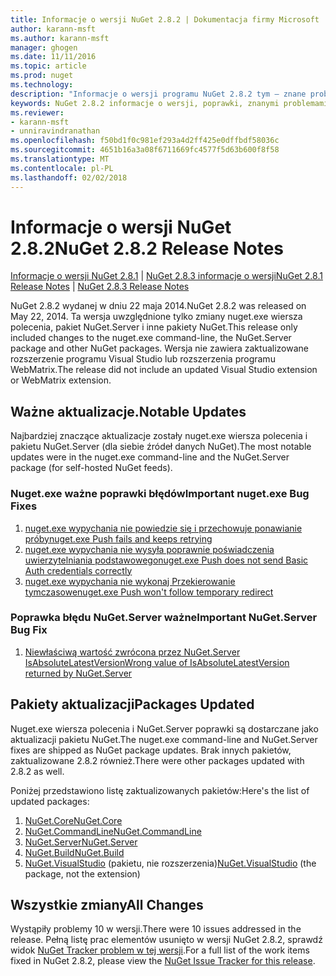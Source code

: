 ```yaml
---
title: Informacje o wersji NuGet 2.8.2 | Dokumentacja firmy Microsoft
author: karann-msft
ms.author: karann-msft
manager: ghogen
ms.date: 11/11/2016
ms.topic: article
ms.prod: nuget
ms.technology: 
description: "Informacje o wersji programu NuGet 2.8.2 tym — znane problemy, poprawki, dodatkowe funkcje i dcr."
keywords: NuGet 2.8.2 informacje o wersji, poprawki, znanymi problemami, nowe funkcje, dcr
ms.reviewer:
- karann-msft
- unniravindranathan
ms.openlocfilehash: f50bd1f0c981ef293a4d2ff425e0dffbdf58036c
ms.sourcegitcommit: 4651b16a3a08f6711669fc4577f5d63b600f8f58
ms.translationtype: MT
ms.contentlocale: pl-PL
ms.lasthandoff: 02/02/2018
---
```

# <a name="nuget-282-release-notes"></a><span data-ttu-id="54bc4-104">Informacje o wersji NuGet 2.8.2</span><span class="sxs-lookup"><span data-stu-id="54bc4-104">NuGet 2.8.2 Release Notes</span></span>

<span data-ttu-id="54bc4-105">[Informacje o wersji NuGet 2.8.1](../release-notes/nuget-2.8.1.md) | [NuGet 2.8.3 informacje o wersji](../release-notes/nuget-2.8.3.md)</span><span class="sxs-lookup"><span data-stu-id="54bc4-105">[NuGet 2.8.1 Release Notes](../release-notes/nuget-2.8.1.md) | [NuGet 2.8.3 Release Notes](../release-notes/nuget-2.8.3.md)</span></span>

<span data-ttu-id="54bc4-106">NuGet 2.8.2 wydanej w dniu 22 maja 2014.</span><span class="sxs-lookup"><span data-stu-id="54bc4-106">NuGet 2.8.2 was released on May 22, 2014.</span></span>  <span data-ttu-id="54bc4-107">Ta wersja uwzględnione tylko zmiany nuget.exe wiersza polecenia, pakiet NuGet.Server i inne pakiety NuGet.</span><span class="sxs-lookup"><span data-stu-id="54bc4-107">This release only included changes to the nuget.exe command-line, the NuGet.Server package and other NuGet packages.</span></span>  <span data-ttu-id="54bc4-108">Wersja nie zawiera zaktualizowane rozszerzenie programu Visual Studio lub rozszerzenia programu WebMatrix.</span><span class="sxs-lookup"><span data-stu-id="54bc4-108">The release did not include an updated Visual Studio extension or WebMatrix extension.</span></span>

## <a name="notable-updates"></a><span data-ttu-id="54bc4-109">Ważne aktualizacje.</span><span class="sxs-lookup"><span data-stu-id="54bc4-109">Notable Updates</span></span>

<span data-ttu-id="54bc4-110">Najbardziej znaczące aktualizacje zostały nuget.exe wiersza polecenia i pakietu NuGet.Server (dla siebie źródeł danych NuGet).</span><span class="sxs-lookup"><span data-stu-id="54bc4-110">The most notable updates were in the nuget.exe command-line and the NuGet.Server package (for self-hosted NuGet feeds).</span></span>

### <a name="important-nugetexe-bug-fixes"></a><span data-ttu-id="54bc4-111">Nuget.exe ważne poprawki błędów</span><span class="sxs-lookup"><span data-stu-id="54bc4-111">Important nuget.exe Bug Fixes</span></span>

1. [<span data-ttu-id="54bc4-112">nuget.exe wypychania nie powiedzie się i przechowuje ponawianie próby</span><span class="sxs-lookup"><span data-stu-id="54bc4-112">nuget.exe Push fails and keeps retrying</span></span>](https://nuget.codeplex.com/workitem/4000)
1. [<span data-ttu-id="54bc4-113">nuget.exe wypychania nie wysyła poprawnie poświadczenia uwierzytelniania podstawowego</span><span class="sxs-lookup"><span data-stu-id="54bc4-113">nuget.exe Push does not send Basic Auth credentials correctly</span></span>](https://nuget.codeplex.com/workitem/4109)
1. [<span data-ttu-id="54bc4-114">nuget.exe wypychania nie wykonaj Przekierowanie tymczasowe</span><span class="sxs-lookup"><span data-stu-id="54bc4-114">nuget.exe Push won't follow temporary redirect</span></span>](https://nuget.codeplex.com/workitem/4050)

### <a name="important-nugetserver-bug-fix"></a><span data-ttu-id="54bc4-115">Poprawka błędu NuGet.Server ważne</span><span class="sxs-lookup"><span data-stu-id="54bc4-115">Important NuGet.Server Bug Fix</span></span>

1. [<span data-ttu-id="54bc4-116">Niewłaściwą wartość zwrócona przez NuGet.Server IsAbsoluteLatestVersion</span><span class="sxs-lookup"><span data-stu-id="54bc4-116">Wrong value of IsAbsoluteLatestVersion returned by NuGet.Server</span></span>](https://nuget.codeplex.com/workitem/4147)

## <a name="packages-updated"></a><span data-ttu-id="54bc4-117">Pakiety aktualizacji</span><span class="sxs-lookup"><span data-stu-id="54bc4-117">Packages Updated</span></span>

<span data-ttu-id="54bc4-118">Nuget.exe wiersza polecenia i NuGet.Server poprawki są dostarczane jako aktualizacji pakietu NuGet.</span><span class="sxs-lookup"><span data-stu-id="54bc4-118">The nuget.exe command-line and NuGet.Server fixes are shipped as NuGet package updates.</span></span>  <span data-ttu-id="54bc4-119">Brak innych pakietów, zaktualizowane 2.8.2 również.</span><span class="sxs-lookup"><span data-stu-id="54bc4-119">There were other packages updated with 2.8.2 as well.</span></span>

<span data-ttu-id="54bc4-120">Poniżej przedstawiono listę zaktualizowanych pakietów:</span><span class="sxs-lookup"><span data-stu-id="54bc4-120">Here's the list of updated packages:</span></span>

1. [<span data-ttu-id="54bc4-121">NuGet.Core</span><span class="sxs-lookup"><span data-stu-id="54bc4-121">NuGet.Core</span></span>](https://www.nuget.org/packages/NuGet.Core/)
1. [<span data-ttu-id="54bc4-122">NuGet.CommandLine</span><span class="sxs-lookup"><span data-stu-id="54bc4-122">NuGet.CommandLine</span></span>](https://www.nuget.org/packages/NuGet.CommandLine/)
1. [<span data-ttu-id="54bc4-123">NuGet.Server</span><span class="sxs-lookup"><span data-stu-id="54bc4-123">NuGet.Server</span></span>](https://www.nuget.org/packages/NuGet.Server/)
1. [<span data-ttu-id="54bc4-124">NuGet.Build</span><span class="sxs-lookup"><span data-stu-id="54bc4-124">NuGet.Build</span></span>](https://www.nuget.org/packages/NuGet.Build/)
1. <span data-ttu-id="54bc4-125">[NuGet.VisualStudio](https://www.nuget.org/packages/NuGet.VisualStudio/) (pakietu, nie rozszerzenia)</span><span class="sxs-lookup"><span data-stu-id="54bc4-125">[NuGet.VisualStudio](https://www.nuget.org/packages/NuGet.VisualStudio/) (the package, not the extension)</span></span>

## <a name="all-changes"></a><span data-ttu-id="54bc4-126">Wszystkie zmiany</span><span class="sxs-lookup"><span data-stu-id="54bc4-126">All Changes</span></span>
<span data-ttu-id="54bc4-127">Wystąpiły problemy 10 w wersji.</span><span class="sxs-lookup"><span data-stu-id="54bc4-127">There were 10 issues addressed in the release.</span></span> <span data-ttu-id="54bc4-128">Pełną listę prac elementów usunięto w wersji NuGet 2.8.2, sprawdź widok [NuGet Tracker problem w tej wersji](https://nuget.codeplex.com/workitem/list/advanced?keyword=&status=All&type=All&priority=All&release=NuGet%202.8.2&assignedTo=All&component=All&sortField=LastUpdatedDate&sortDirection=Descending&page=0&reasonClosed=All).</span><span class="sxs-lookup"><span data-stu-id="54bc4-128">For a full list of the work items fixed in NuGet 2.8.2, please view the [NuGet Issue Tracker for this release](https://nuget.codeplex.com/workitem/list/advanced?keyword=&status=All&type=All&priority=All&release=NuGet%202.8.2&assignedTo=All&component=All&sortField=LastUpdatedDate&sortDirection=Descending&page=0&reasonClosed=All).</span></span>
